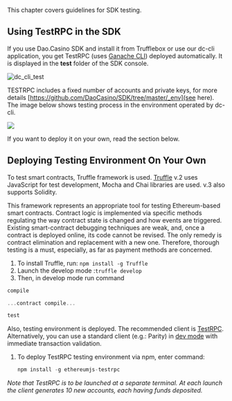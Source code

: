 This chapter covers guidelines for SDK testing.
## Using TestRPC in the SDK 
If you use Dao.Casino SDK and install it from Trufflebox or use our dc-cli application, you get TestRPC  (uses [Ganache CLI](https://github.com/trufflesuite/ganache )) deployed automatically.
It is displayed in the **test** folder of the SDK console. 

![dc_cli_test](https://user-images.githubusercontent.com/14350113/44325929-34daa380-a46b-11e8-873e-961d94772dba.jpg)

TESTRPC includes a fixed number of accounts and private keys, for more details [https://github.com/DaoCasino/SDK/tree/master/_env](see here). The image below shows testing process in the environment operated by dc-cli.

![](https://github.com/DaoCasino/SDK/wiki/dc_cli_testing.jpg)

If you want to deploy it on your own, read the section below.

## Deploying Testing Environment On Your Own

To test smart contracts, Truffle framework is used.  [Truffle](https://github.com/ConsenSys/truffle) v.2 uses JavaScript for test development, Mocha and Chai libraries are used. v.3 also supports Solidity.

This framework represents an appropriate tool for testing Ethereum-based smart contracts. Contract logic is implemented via specific methods regulating the way contract state is changed and how events are triggered. Existing smart-contract debugging techniques are weak, and, once a contract is deployed online, its code cannot be revised. The only remedy is contract elimination and replacement with a new one.  Therefore, thorough testing is a must, especially, as far as payment methods are concerned.

1. To install Truffle, run: `npm install -g Truffle`
2. Launch the develop mode :`truffle develop`
3. Then, in develop mode run command

```javascript
compile

...contract compile...

test
```

Also, testing environment is deployed. The recommended client is [TestRPC](https://github.com/ethereumjs/testrpc). Alternatively, you can use a standard client (e.g.: Parity) in [dev mode](https://github.com/paritytech/parity) with immediate transaction validation. 

1. To deploy TestRPC testing environment via npm, enter command: 

   

   ```javascript
   npm install -g ethereumjs-testrpc
   ```

*Note that TestRPC is to be launched at a separate terminal. At each launch the client generates 10 new accounts, each having funds deposited.*

